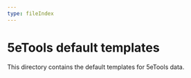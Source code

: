 ```yaml
---
type: fileIndex
---
```

# 5eTools default templates

This directory contains the default templates for 5eTools data.
